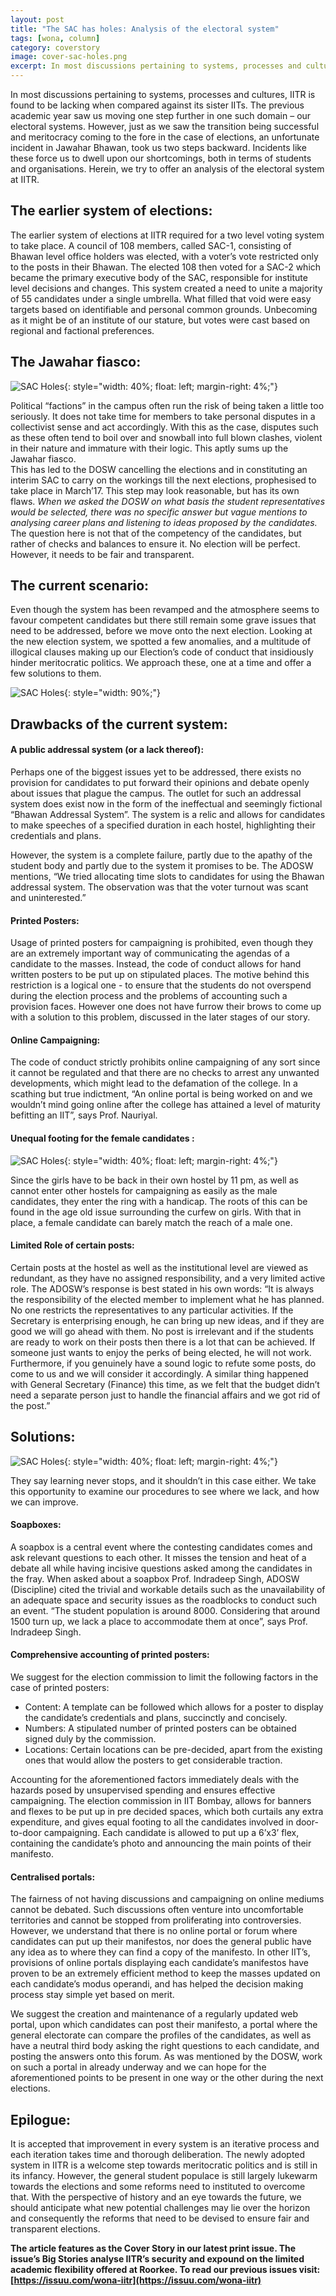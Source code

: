 ```yaml
---
layout: post
title: "The SAC has holes: Analysis of the electoral system"
tags: [wona, column]
category: coverstory
image: cover-sac-holes.png
excerpt: In most discussions pertaining to systems, processes and cultures, IITR is found to be lacking when compared against its sister IITs. The previous academic year saw us moving one step further in one such domain – our electoral systems. However, just as we saw the transition being successful and meritocracy coming to the fore in the case of elections, an unfortunate incident in Jawahar Bhawan, took us two steps backward.
---
```


In most discussions pertaining to systems, processes and cultures, IITR is found to be lacking when compared against its sister IITs. The previous academic year saw us moving one step further in one such domain – our electoral systems. However, just as we saw the transition being successful and meritocracy coming to the fore in the case of elections, an unfortunate incident in Jawahar Bhawan, took us two steps backward. Incidents like these force us to dwell upon our shortcomings, both in terms of students and organisations. Herein, we try to offer an analysis of the electoral system at IITR.
 
## The earlier system of elections:
 
The earlier system of elections at IITR required for a two level voting system to take place. A council of 108 members, called SAC-1, consisting of Bhawan level office holders was elected, with a voter’s vote restricted only to the posts in their Bhawan. The elected 108 then voted for a SAC-2 which became the primary executive body of the SAC, responsible for institute level decisions and changes. This system created a need to unite a majority of 55 candidates under a single umbrella. What filled that void were easy targets based on identifiable and personal common grounds. Unbecoming as it might be of an institute of our stature, but votes were cast based on regional and factional preferences.
 
## The Jawahar fiasco:
 
![SAC Holes](/images/posts/sac-holes-1.png){: style="width: 40%; float: left; margin-right: 4%;"}

Political “factions” in the campus often run the risk of being taken a little too seriously. It does not take time for members to take personal disputes in a collectivist sense and act accordingly. With this as the case, disputes such as these often tend to boil over and snowball into full blown clashes, violent in their nature and immature with their logic. This aptly sums up the Jawahar fiasco.  
This has led to the DOSW cancelling the elections and in constituting an interim SAC to carry on the workings till the next elections, prophesised to take place in March’17. This step may look reasonable, but has its own flaws. _When we asked the DOSW on what basis the student representatives would be selected, there was no specific answer but vague mentions to analysing career plans and listening to ideas proposed by the candidates._ The question here is not that of the competency of the candidates, but rather of checks and balances to ensure it. No election will be perfect. However, it needs to be fair and transparent.
 
## The current scenario:
 
Even though the system has been revamped and the atmosphere seems to favour competent candidates but there still remain some grave issues that need to be addressed, before we move onto the next election. Looking at the new election system, we spotted a few anomalies, and a multitude of illogical clauses making up our Election’s code of conduct that insidiously hinder meritocratic politics. We approach these, one at a time and offer a few solutions to them.
 
![SAC Holes](/images/posts/sac-holes-2.png){: style="width: 90%;"}

## Drawbacks of the current system:
 
#### A public addressal system (or a lack thereof):
 
Perhaps one of the biggest issues yet to be addressed, there exists no provision for candidates to put forward their opinions and debate openly about issues that plague the campus. The outlet for such an addressal system does exist now in the form of the ineffectual and seemingly fictional “Bhawan Addressal System”. The system is a relic and allows for candidates to make speeches of a specified duration in each hostel, highlighting their credentials and plans. 

However, the system is a complete failure, partly due to the apathy of the student body and partly due to the system it promises to be. The ADOSW mentions, “We tried allocating time slots to candidates for using the Bhawan addressal system. The observation was that the voter turnout was scant and uninterested.”
 
#### Printed Posters:
 
Usage of printed posters for campaigning is prohibited, even though they are an extremely important way of communicating the agendas of a candidate to the masses. Instead, the code of conduct allows for hand written posters to be put up on stipulated places. The motive behind this restriction is a logical one - to ensure that the students do not overspend during the election process and the problems of accounting such a provision faces. However one does not have furrow their brows to come up with a solution to this problem, discussed in the later stages of our story.
 
#### Online Campaigning:
 
The code of conduct strictly prohibits online campaigning of any sort since it cannot be regulated and that there are no checks to arrest any unwanted developments, which might lead to the defamation of the college. In a scathing but true indictment, “An online portal is being worked on and we wouldn’t mind going online after the college has attained a level of maturity befitting an IIT”, says Prof. Nauriyal.   
 
#### Unequal footing for the female candidates :
 
![SAC Holes](/images/posts/sac-holes-3.png){: style="width: 40%; float: left; margin-right: 4%;"}

Since the girls have to be back in their own hostel by 11 pm, as well as cannot enter other hostels for campaigning as easily as the male candidates, they enter the ring with a handicap. The roots of this can be found in the age old issue surrounding the curfew on girls. With that in place, a female candidate can barely match the reach of a male one.
 
#### Limited Role of certain posts:
 
Certain posts at the hostel as well as the institutional level are viewed as redundant, as they have no assigned responsibility, and a very limited active role. The ADOSW’s response is best stated in his own words:
“It is always the responsibility of the elected member to implement what he has planned. No one restricts the representatives to any particular activities. If the Secretary is enterprising enough, he can bring up new ideas, and if they are good we will go ahead with them. No post is irrelevant and if the students are ready to work on their posts then there is a lot that can be achieved. If someone just wants to enjoy the perks of being elected, he will not work. Furthermore, if you genuinely have a sound logic to refute some posts, do come to us and we will consider it accordingly. A similar thing happened with General Secretary (Finance) this time, as we felt that the budget didn’t need a separate person just to handle the financial affairs and we got rid of the post.”
 
## Solutions:
 
![SAC Holes](/images/posts/sac-holes-4.png){: style="width: 40%; float: left; margin-right: 4%;"}

They say learning never stops, and it shouldn’t in this case either. We take this opportunity to examine our procedures to see where we lack, and how we can improve.
 
#### Soapboxes:
 
A soapbox is a central event where the contesting candidates comes and ask relevant questions to each other. It misses the tension and heat of a debate all while having incisive questions asked among the candidates in the fray. When asked about a soapbox Prof. Indradeep Singh, ADOSW (Discipline) cited the trivial and workable details such as the unavailability of an adequate space and security issues as the roadblocks to conduct such an event. “The student population is around 8000. Considering that around 1500 turn up, we lack a place to accommodate them at once”, says Prof. Indradeep Singh.
 
#### Comprehensive accounting of printed posters:
 
We suggest for the election commission to limit the following factors in the case of printed posters:

- Content: A template can be followed which allows for a poster to display the candidate’s credentials and plans, succinctly and concisely.
- Numbers: A stipulated number of printed posters can be obtained signed duly by the commission.
- Locations: Certain locations can be pre-decided, apart from the existing ones that would allow the posters to get considerable traction.
 
Accounting for the aforementioned factors immediately deals with the hazards posed by unsupervised spending and ensures effective campaigning. The election commission in IIT Bombay, allows for banners and flexes to be put up in pre decided spaces, which both curtails any extra expenditure, and gives equal footing to all the candidates involved in door-to-door campaigning. Each candidate is allowed to put up a 6’x3’ flex, containing the candidate’s photo and announcing the main points of their manifesto.
 
#### Centralised portals:
 
The fairness of not having discussions and campaigning on online mediums cannot be debated. Such discussions often venture into uncomfortable territories and cannot be stopped from proliferating into controversies. However, we understand that there is no online portal or forum where candidates can put up their manifestos, nor does the general public have any idea as to where they can find a copy of the manifesto. In other IIT’s, provisions of online portals displaying each candidate’s manifestos have proven to be an extremely efficient method to keep the masses updated on each candidate’s modus operandi, and has helped the decision making process stay simple yet based on merit.
 
We suggest the creation and maintenance of a regularly updated web portal, upon which candidates can post their manifesto, a portal where the general electorate can compare the profiles of the candidates, as well as have a neutral third body asking the right questions to each candidate, and posting the answers onto this forum. As was mentioned by the DOSW, work on such a portal in already underway and we can hope for the aforementioned points to be present in one way or the other during the next elections.
 
## Epilogue:
 
It is accepted that improvement in every system is an iterative process and each iteration takes time and thorough deliberation. The newly adopted system in IITR is a welcome step towards meritocratic politics and is still in its infancy. However, the general student populace is still largely lukewarm towards the elections and some reforms need to instituted to overcome that. With the perspective of history and an eye towards the future, we should anticipate what new potential challenges may lie over the horizon and consequently the reforms that need to be devised to ensure fair and transparent elections. 

__The article features as the Cover Story in our latest print issue. The issue’s Big Stories analyse IITR’s security and expound on the limited academic flexibility offered at Roorkee. To read our previous issues visit: [https://issuu.com/wona-iitr](https://issuu.com/wona-iitr)__


